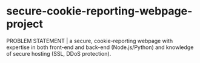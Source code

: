 # secure-cookie-reporting-webpage-project
PROBLEM STATEMENT | a secure, cookie-reporting webpage with expertise in both front-end and back-end (Node.js/Python) and knowledge of secure hosting (SSL, DDoS protection).
